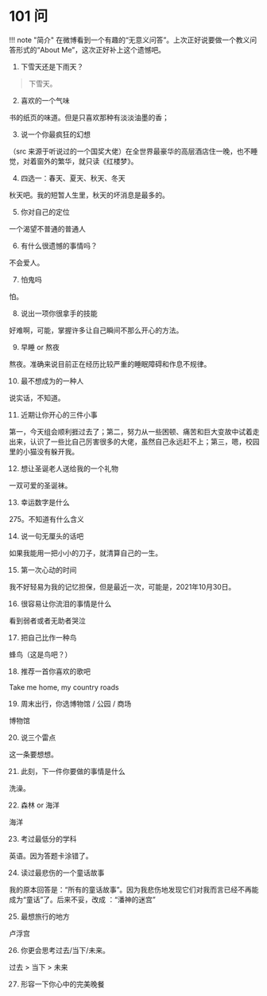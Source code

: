# 101 问


!!! note "简介"
    在微博看到一个有趣的“无意义问答”。上次正好说要做一个教义问答形式的“About Me”，这次正好补上这个遗憾吧。


1. 下雪天还是下雨天？

> 下雪天。


2. 喜欢的一个气味

书的纸页的味道。但是只喜欢那种有淡淡油墨的香；

3. 说一个你最疯狂的幻想

（src 来源于听说过的一个国奖大佬）在全世界最豪华的高层酒店住一晚，也不睡觉，对着窗外的繁华，就只读《红楼梦》。

4. 四选一：春天、夏天、秋天、冬天

秋天吧。我的短暂人生里，秋天的坏消息是最多的。

5. 你对自己的定位

一个渴望不普通的普通人


6. 有什么很遗憾的事情吗？

不会爱人。

7. 怕鬼吗

怕。

8. 说出一项你很拿手的技能

好难啊，可能，掌握许多让自己瞬间不那么开心的方法。

9. 早睡 or 熬夜 

熬夜。准确来说目前正在经历比较严重的睡眠障碍和作息不规律。

10. 最不想成为的一种人

说实话，不知道。


11. 近期让你开心的三件小事

第一，今天组会顺利捱过去了；第二，努力从一些困顿、痛苦和巨大变故中试着走出来，认识了一些比自己厉害很多的大佬，虽然自己永远赶不上；第三，嗯，校园里的小猫没有躲开我。


12.  想让圣诞老人送给我的一个礼物

一双可爱的圣诞袜。


13. 幸运数字是什么

275。不知道有什么含义


14. 说一句无厘头的话吧

如果我能用一把小小的刀子，就清算自己的一生。


15. 第一次心动的时间

我不好轻易为我的记忆担保，但是最近一次，可能是，2021年10月30日。

16. 很容易让你流泪的事情是什么

看到弱者或者无助者哭泣 

17. 把自己比作一种鸟

蜂鸟（这是鸟吧？）

18. 推荐一首你喜欢的歌吧

Take me home, my country roads 

19. 周末出行，你选博物馆 / 公园 / 商场

博物馆

20. 说三个雷点

这一条要想想。


21. 此刻，下一件你要做的事情是什么

洗澡。

22. 森林 or 海洋

海洋

23. 考过最低分的学科

英语。因为答题卡涂错了。


24. 读过最悲伤的一个童话故事

我的原本回答是：“所有的童话故事”。因为我悲伤地发现它们对我而言已经不再能成为“童话”了。后来不妥，改成 ：“潘神的迷宫”


25. 最想旅行的地方

卢浮宫


26. 你更会思考过去/当下/未来。

过去 > 当下 > 未来

27. 形容一下你心中的完美晚餐


